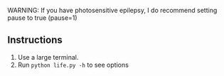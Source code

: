 WARNING: If you have photosensitive epilepsy, I do recommend setting pause to true (pause=1)

Instructions
------------
1) Use a large terminal.
2) Run `python life.py -h` to see options
